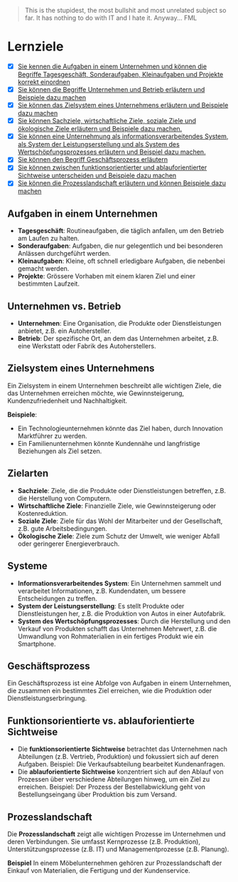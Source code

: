> This is the stupidest, the most bullshit and most unrelated subject so far. It has nothing to do with IT and I hate it. Anyway... FML

# Lernziele
- [x] [Sie kennen die Aufgaben in einem Unternehmen und können die Begriffe Tagesgeschäft, Sonderaufgaben, Kleinaufgaben und Projekte korrekt einordnen](#aufgaben-in-einem-unternehmen)
- [x] [Sie können die Begriffe Unternehmen und Betrieb erläutern und Beispiele dazu machen](#unternehmen-vs-betrieb)
- [x] [Sie können das Zielsystem eines Unternehmens erläutern und Beispiele dazu machen](#zielsystem-eines-unternehmens)
- [x] [Sie können Sachziele, wirtschaftliche Ziele, soziale Ziele und ökologische Ziele erläutern und Beispiele dazu machen.](#zielarten)
- [x] [Sie können eine Unternehmung als informationsverarbeitendes System, als System der Leistungserstellung und als System des Wertschöpfungsprozesses erläutern und Beispiel dazu machen.](#systeme)
- [x] [Sie können den Begriff Geschäftsprozess erläutern](#geschäftsprozess)
- [x] [Sie können zwischen funktionsorientierter und ablauforientierter Sichtweise unterscheiden und Beispiele dazu machen](#funktionsorientierte-vs-ablauforientierte-sichtweise)
- [x] [Sie können die Prozesslandschaft erläutern und können Beispiele dazu machen](#prozesslandschaft)

## Aufgaben in einem Unternehmen
- **Tagesgeschäft**: Routineaufgaben, die täglich anfallen, um den Betrieb am Laufen zu halten.
- **Sonderaufgaben**: Aufgaben, die nur gelegentlich und bei besonderen Anlässen durchgeführt werden.
- **Kleinaufgaben**: Kleine, oft schnell erledigbare Aufgaben, die nebenbei gemacht werden.
- **Projekte**: Grössere Vorhaben mit einem klaren Ziel und einer bestimmten Laufzeit.

## Unternehmen vs. Betrieb
- **Unternehmen**: Eine Organisation, die Produkte oder Dienstleistungen anbietet, z.B. ein Autohersteller.
- **Betrieb**: Der spezifische Ort, an dem das Unternehmen arbeitet, z.B. eine Werkstatt oder Fabrik des Autoherstellers.

## Zielsystem eines Unternehmens
Ein Zielsystem in einem Unternehmen beschreibt alle wichtigen Ziele, die das Unternehmen erreichen möchte, wie Gewinnsteigerung, Kundenzufriedenheit und Nachhaltigkeit.

**Beispiele**:
- Ein Technologieunternehmen könnte das Ziel haben, durch Innovation Marktführer zu werden.
- Ein Familienunternehmen könnte Kundennähe und langfristige Beziehungen als Ziel setzen.

## Zielarten
- **Sachziele**: Ziele, die die Produkte oder Dienstleistungen betreffen, z.B. die Herstellung von Computern.
- **Wirtschaftliche Ziele**: Finanzielle Ziele, wie Gewinnsteigerung oder Kostenreduktion.
- **Soziale Ziele**: Ziele für das Wohl der Mitarbeiter und der Gesellschaft, z.B. gute Arbeitsbedingungen.
- **Ökologische Ziele**: Ziele zum Schutz der Umwelt, wie weniger Abfall oder geringerer Energieverbrauch.

## Systeme
- **Informationsverarbeitendes System**: Ein Unternehmen sammelt und verarbeitet Informationen, z.B. Kundendaten, um bessere Entscheidungen zu treffen.
- **System der Leistungserstellung**: Es stellt Produkte oder Dienstleistungen her, z.B. die Produktion von Autos in einer Autofabrik.
- **System des Wertschöpfungsprozesses**: Durch die Herstellung und den Verkauf von Produkten schafft das Unternehmen Mehrwert, z.B. die Umwandlung von Rohmaterialien in ein fertiges Produkt wie ein Smartphone.

## Geschäftsprozess
Ein Geschäftsprozess ist eine Abfolge von Aufgaben in einem Unternehmen, die zusammen ein bestimmtes Ziel erreichen, wie die Produktion oder Dienstleistungserbringung.

## Funktionsorientierte vs. ablauforientierte Sichtweise
- Die **funktionsorientierte Sichtweise** betrachtet das Unternehmen nach Abteilungen (z.B. Vertrieb, Produktion) und fokussiert sich auf deren Aufgaben. Beispiel: Die Verkaufsabteilung bearbeitet Kundenanfragen.
- Die **ablauforientierte Sichtweise** konzentriert sich auf den Ablauf von Prozessen über verschiedene Abteilungen hinweg, um ein Ziel zu erreichen. Beispiel: Der Prozess der Bestellabwicklung geht von Bestellungseingang über Produktion bis zum Versand.

## Prozesslandschaft
Die **Prozesslandschaft** zeigt alle wichtigen Prozesse im Unternehmen und deren Verbindungen.
Sie umfasst Kernprozesse (z.B. Produktion), Unterstützungsprozesse (z.B. IT) und Managementprozesse (z.B. Planung).

**Beispiel**
In einem Möbelunternehmen gehören zur Prozesslandschaft der Einkauf von Materialien, die Fertigung und der Kundenservice. 
